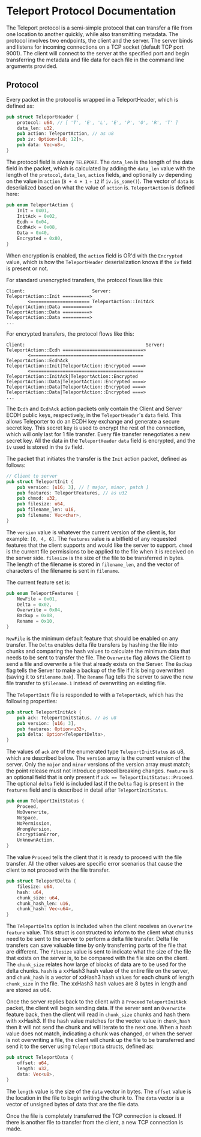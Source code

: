 # Teleport Protocol Documentation

The Teleport protocol is a semi-simple protocol that can transfer a file from one location to another
quickly, while also transmitting metadata. The protocol involves two endpoints, the client and the
server. The server binds and listens for incoming connections on a TCP socket (default TCP port 9001).
The client will connect to the server at the specified port and begin transferring the metadata and
file data for each file in the command line arguments provided.

## Protocol

Every packet in the protocol is wrapped in a TeleportHeader, which is defined as:
```rust
pub struct TeleportHeader {
    protocol: u64, // [ 'T', 'E', 'L', 'E', 'P', 'O', 'R', 'T' ]
    data_len: u32,
    pub action: TeleportAction, // as u8
    pub iv: Option<[u8; 12]>,
    pub data: Vec<u8>,
}
```

The protocol field is alwasy `TELEPORT`. The `data_len` is the length of the data field in the packet, which is calculated by adding the `data_len` value with the length of the `protocol`, `data_len`, `action` fields, and optionally `iv` depending on the value in `action` (`8 + 4 + 1` + `12` if `iv.is_some()`). The vector of `data` is deserialized based on what the value of `action` is. `TeleportAction` is defined here:
```rust
pub enum TeleportAction {
    Init = 0x01,
    InitAck = 0x02,
    Ecdh = 0x04,
    EcdhAck = 0x08,
    Data = 0x40,
    Encrypted = 0x80,
}
```

When encryption is enabled, the `action` field is OR'd with the `Encrypted` value, which is how the `TeleportHeader` deserialization knows if the `iv` field is present or not.

For standard unencrypted transfers, the protocol flows like this:
```
Client:                         Server:
TeleportAction::Init ==========>
        <====================== TeleportAction::InitAck
TeleportAction::Data ==========>
TeleportAction::Data ==========>
TeleportAction::Data ==========>
...
```

For encrypted transfers, the protocol flows like this:
```
Client:                                             Server:
TeleportAction::Ecdh ==============================>
        <========================================== TeleportAction::EcdhAck
TeleportAction::Init|TeleportAction::Encrypted ====>
        <========================================== TeleportAction::InitAck|TeleportAction::Encrypted
TeleportAction::Data|TeleportAction::Encrypted ====>
TeleportAction::Data|TeleportAction::Encrypted ====>
TeleportAction::Data|TeleportAction::Encrypted ====>
...
```

The `Ecdh` and `EcdhAck` action packets only contain the Client and Server ECDH public keys, respectively, in the `TeleportHeader`'s `data` field. This allows Teleporter to do an ECDH key exchange and generate a secure secret key. This secret key is used to encrypt the rest of the connection, which will only last for 1 file transfer. Every file transfer renegotiates a new secret key. All the data in the `TeleportHeader` `data` field is encrypted, and the `iv` used is stored in the `iv` field.

The packet that initiates the transfer is the `Init` action packet, defined as follows:
```rust
// Client to server
pub struct TeleportInit {
    pub version: [u16; 3], // [ major, minor, patch ]
    pub features: TeleportFeatures, // as u32
    pub chmod: u32,
    pub filesize: u64,
    pub filename_len: u16,
    pub filename: Vec<char>,
}
```

The `version` value is whatever the current version of the client is, for example: `[0, 4, 6]`. The
`features` value is a bitfield of any requested features that the client supports and would like the
server to support. `chmod` is the current file permissions to be applied to the file when it is
received on the server side. `filesize` is the size of the file to be transferred in bytes. The length
of the filename is stored in `filename_len`, and the vector of characters of the filename is sent in
`filename`.

The current feature set is:
```rust
pub enum TeleportFeatures {
    NewFile = 0x01,
    Delta = 0x02,
    Overwrite = 0x04,
    Backup = 0x08,
    Rename = 0x10,
}
```

`NewFile` is the minimum default feature that should be enabled on any transfer. The `Delta` enables delta
file transfers by hashing the file into chunks and comparing the hash values to calculate the minimum data
that needs to be sent to transfer the file. The `Overwrite` flag allows the Client to send a file and
overwrite a file that already exists on the Server. The `Backup` flag tells the Server to make a backup of
the file if it is being overwritten (saving it to `$filename.bak`). The `Rename` flag tells the server to
save the new file transfer to `$filename.1` instead of overwriting an existing file.


The `TeleportInit` file is responded to with a `TeleportAck`, which has the following properties:
```rust
pub struct TeleportInitAck {
    pub ack: TeleportInitStatus, // as u8
    pub version: [u16; 3],
    pub features: Option<u32>,
    pub delta: Option<TeleportDelta>,
}
```

The values of `ack` are of the enumerated type `TeleportInitStatus` as u8, which are described below. The
`version` array is the current version of the server. Only the `major` and `minor` versions of the version
array must match; the point release must not introduce protocol breaking changes. `features` is an optional
field that is only present if `ack == TeleportInitStatus::Proceed`. The optional `delta` field is included
last if the `Delta` flag is present in the `features` field and is described in detail after
`TeleportInitStatus`. 

```rust
pub enum TeleportInitStatus {
    Proceed,
    NoOverwrite,
    NoSpace,
    NoPermission,
    WrongVersion,
    EncryptionError,
    UnknownAction,
}
```
The value `Proceed` tells the client that it is ready to proceed with the file transfer. All the other
values are specific error scenarios that cause the client to not proceed with the file transfer.

```rust
pub struct TeleportDelta {
    filesize: u64,
    hash: u64,
    chunk_size: u64,
    chunk_hash_len: u16,
    chunk_hash: Vec<u64>,
}
```
The `TeleportDelta` option is included when the client receives an `Overwrite` `feature` value. This
struct is constructed to inform to the client what chunks need to be sent to the server to perform
a delta file transfer. Delta file transfers can save valuable time by only transferring parts of
the file that are different. The `filesize` value is sent to indicate what the size of the file that
exists on the server is, to be compared with the file size on the client. The `chunk_size` relates
how large of blocks of data are to be used for the delta chunks. `hash` is a xxHash3 hash value of
the entire file on the server, and `chunk_hash` is a vector of xxHash3 hash values for each chunk
of length `chunk_size` in the file. The xxHash3 hash values are 8 bytes in length and are stored as u64.

Once the server replies back to the client with a `Proceed` `TeleportInitAck` packet,
the client will begin sending data. If the server sent an `Overwrite` feature back, then the client will
read in `chunk_size` chunks and hash them with xxHash3. If the hash value matches for the vector
value in `chunk_hash` then it will not send the chunk and will iterate to the next one. When a hash
value does not match, indicating a chunk was changed, or when the server is not overwriting a file,
the client will chunk up the file to be transferred and send it to the server using `TeleportData`
structs, defined as:
```rust
pub struct TeleportData {
    offset: u64,
    length: u32,
    data: Vec<u8>,
}
```

The `length` value is the size of the `data` vector in bytes. The `offset` value is the location in
the file to begin writing the chunk to. The `data` vector is a vector of unsigned bytes of data that
are the file data.

Once the file is completely transferred the TCP connection is closed. If there is another file to
transfer from the client, a new TCP connection is made.

